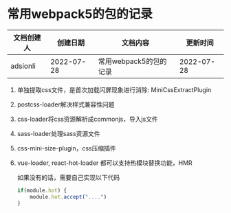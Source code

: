 # 常用webpack5的包的记录

| 文档创建人 | 创建日期   | 文档内容               | 更新时间   |
| ---------- | ---------- | ---------------------- | ---------- |
| adsionli   | 2022-07-28 | 常用webpack5的包的记录 | 2022-07-28 |



1. 单独提取css文件，是首次加载闪屏现象进行消除: MiniCssExtractPlugin

2. postcss-loader解决样式兼容性问题

3. css-loader将css资源解析成commonjs，导入js文件

4. sass-loader处理sass资源文件

5. css-mini-size-plugin，css压缩插件

6. vue-loader, react-hot-loader 都可以支持热模块替换功能，HMR

   如果没有的话，需要自己实现以下代码

   ```js
   if(module.hot) {
       module.hot.accept("....")
   }
   ```

   




